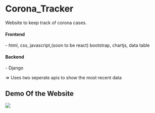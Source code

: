 # Corona_Tracker
Website to keep track of corona cases.

<h4>Frontend</h4> - html, css, javascript,(soon to be react) bootstrap, chartjs, data table  
<h4>Backend</h4> - Django

=> Uses two seperate apis to show the most recent data

<h2>Demo Of the Website  </h2>  

[![](http://img.youtube.com/vi/NSblMEqwxg8/0.jpg)](http://www.youtube.com/watch?v=NSblMEqwxg8 "Corona Stats")
